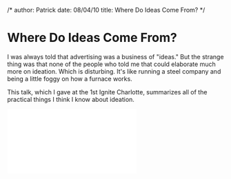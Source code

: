 /*
author: Patrick
date: 08/04/10
title: Where Do Ideas Come From? 
*/

# Where Do Ideas Come From?

I was always told that advertising was a business of "ideas." But the strange thing was that none of the people who told me that could elaborate much more on ideation. Which is disturbing. It's like running a steel company and being a little foggy on how a furnace works. 

This talk, which I gave at the 1st Ignite Charlotte, summarizes all of the practical things I think I know about ideation. 


<div class="videoWrapper">

<iframe src="//www.youtube.com/embed/TXXfBqVrdcg" frameborder="0" allowfullscreen></iframe>

</div>